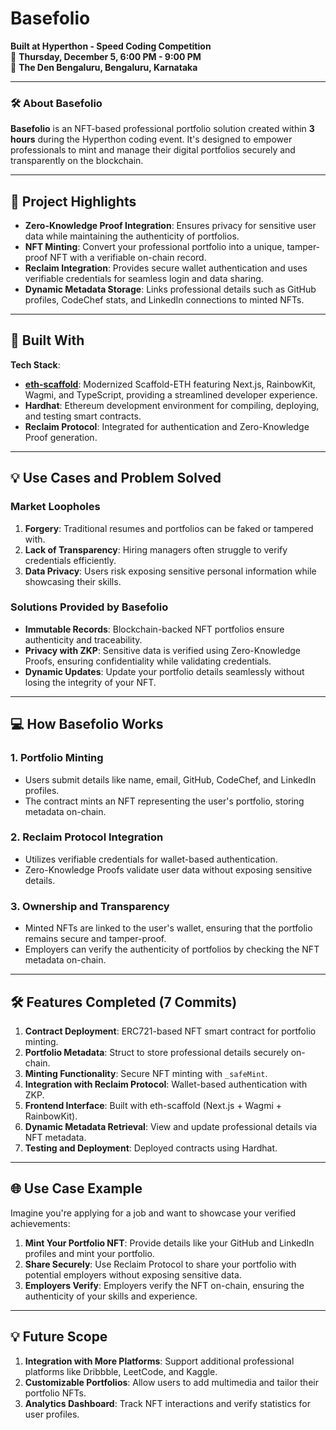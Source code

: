Basefolio
=========

**Built at Hyperthon - Speed Coding Competition**\
📅 **Thursday, December 5, 6:00 PM - 9:00 PM**\
📍 **The Den Bengaluru, Bengaluru, Karnataka**

* * * * *


### 🛠️ About Basefolio

**Basefolio** is an NFT-based professional portfolio solution created within **3 hours** during the Hyperthon coding event. It's designed to empower professionals to mint and manage their digital portfolios securely and transparently on the blockchain.

* * * * *

🚀 Project Highlights
---------------------

-   **Zero-Knowledge Proof Integration**: Ensures privacy for sensitive user data while maintaining the authenticity of portfolios.
-   **NFT Minting**: Convert your professional portfolio into a unique, tamper-proof NFT with a verifiable on-chain record.
-   **Reclaim Integration**: Provides secure wallet authentication and uses verifiable credentials for seamless login and data sharing.
-   **Dynamic Metadata Storage**: Links professional details such as GitHub profiles, CodeChef stats, and LinkedIn connections to minted NFTs.

* * * * *

🌟 Built With
-------------

**Tech Stack**:

-   **[eth-scaffold](https://github.com/scaffold-eth/scaffold-eth)**: Modernized Scaffold-ETH featuring Next.js, RainbowKit, Wagmi, and TypeScript, providing a streamlined developer experience.
-   **Hardhat**: Ethereum development environment for compiling, deploying, and testing smart contracts.
-   **Reclaim Protocol**: Integrated for authentication and Zero-Knowledge Proof generation.

* * * * *

💡 Use Cases and Problem Solved
-------------------------------

### Market Loopholes

1.  **Forgery**: Traditional resumes and portfolios can be faked or tampered with.
2.  **Lack of Transparency**: Hiring managers often struggle to verify credentials efficiently.
3.  **Data Privacy**: Users risk exposing sensitive personal information while showcasing their skills.

### Solutions Provided by Basefolio

-   **Immutable Records**: Blockchain-backed NFT portfolios ensure authenticity and traceability.
-   **Privacy with ZKP**: Sensitive data is verified using Zero-Knowledge Proofs, ensuring confidentiality while validating credentials.
-   **Dynamic Updates**: Update your portfolio details seamlessly without losing the integrity of your NFT.

* * * * *

💻 How Basefolio Works
----------------------

### 1\. Portfolio Minting

-   Users submit details like name, email, GitHub, CodeChef, and LinkedIn profiles.
-   The contract mints an NFT representing the user's portfolio, storing metadata on-chain.

### 2\. Reclaim Protocol Integration

-   Utilizes verifiable credentials for wallet-based authentication.
-   Zero-Knowledge Proofs validate user data without exposing sensitive details.

### 3\. Ownership and Transparency

-   Minted NFTs are linked to the user's wallet, ensuring that the portfolio remains secure and tamper-proof.
-   Employers can verify the authenticity of portfolios by checking the NFT metadata on-chain.

* * * * *

🛠️ Features Completed (7 Commits)
----------------------------------

1.  **Contract Deployment**: ERC721-based NFT smart contract for portfolio minting.
2.  **Portfolio Metadata**: Struct to store professional details securely on-chain.
3.  **Minting Functionality**: Secure NFT minting with `_safeMint`.
4.  **Integration with Reclaim Protocol**: Wallet-based authentication with ZKP.
5.  **Frontend Interface**: Built with eth-scaffold (Next.js + Wagmi + RainbowKit).
6.  **Dynamic Metadata Retrieval**: View and update professional details via NFT metadata.
7.  **Testing and Deployment**: Deployed contracts using Hardhat.

* * * * *

🌐 Use Case Example
-------------------

Imagine you're applying for a job and want to showcase your verified achievements:

1.  **Mint Your Portfolio NFT**: Provide details like your GitHub and LinkedIn profiles and mint your portfolio.
2.  **Share Securely**: Use Reclaim Protocol to share your portfolio with potential employers without exposing sensitive data.
3.  **Employers Verify**: Employers verify the NFT on-chain, ensuring the authenticity of your skills and experience.

* * * * *

💡 Future Scope
---------------

1.  **Integration with More Platforms**: Support additional professional platforms like Dribbble, LeetCode, and Kaggle.
2.  **Customizable Portfolios**: Allow users to add multimedia and tailor their portfolio NFTs.
3.  **Analytics Dashboard**: Track NFT interactions and verify statistics for user profiles.
